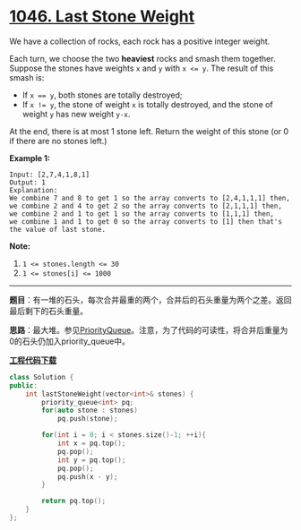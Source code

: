 # [1046. Last Stone Weight](https://leetcode.com/problems/last-stone-weight/)

We have a collection of rocks, each rock has a positive integer weight.

Each turn, we choose the two **heaviest** rocks and smash them together.  Suppose the stones have weights `x` and `y` with `x <= y`.  The result of this smash is:

- If `x == y`, both stones are totally destroyed;
- If `x != y`, the stone of weight `x` is totally destroyed, and the stone of weight `y` has new weight `y-x`.

At the end, there is at most 1 stone left.  Return the weight of this stone (or 0 if there are no stones left.)



**Example 1:**

```
Input: [2,7,4,1,8,1]
Output: 1
Explanation:
We combine 7 and 8 to get 1 so the array converts to [2,4,1,1,1] then,
we combine 2 and 4 to get 2 so the array converts to [2,1,1,1] then,
we combine 2 and 1 to get 1 so the array converts to [1,1,1] then,
we combine 1 and 1 to get 0 so the array converts to [1] then that's the value of last stone.
```



**Note:**

1. `1 <= stones.length <= 30`
2. `1 <= stones[i] <= 1000`

-----

**题目**：有一堆的石头，每次合并最重的两个，合并后的石头重量为两个之差。返回最后剩下的石头重量。

**思路**：最大堆。参见[PriorityQueue](https://leetcode.com/problems/last-stone-weight/discuss/294956/JavaPython-O(nlogn))。注意，为了代码的可读性，将合并后重量为0的石头仍加入priority_queue中。

[**工程代码下载**](https://github.com/shenkh/leetcode)

```cpp
class Solution {
public:
    int lastStoneWeight(vector<int>& stones) {
        priority_queue<int> pq;
        for(auto stone : stones)
            pq.push(stone);

        for(int i = 0; i < stones.size()-1; ++i){
            int x = pq.top();
            pq.pop();
            int y = pq.top();
            pq.pop();
            pq.push(x - y);
        }

        return pq.top();
    }
};
```

